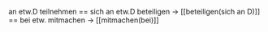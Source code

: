 an etw.D teilnehmen
== sich an etw.D beteiligen    -> [[beteiligen(sich an D)]]
== bei etw. mitmachen    -> [[mitmachen(bei)]]